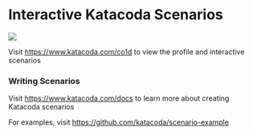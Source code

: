 # Interactive Katacoda Scenarios

[![](http://shields.katacoda.com/katacoda/co1d/count.svg)](https://www.katacoda.com/co1d "Get your profile on Katacoda.com")

Visit https://www.katacoda.com/co1d to view the profile and interactive scenarios

### Writing Scenarios
Visit https://www.katacoda.com/docs to learn more about creating Katacoda scenarios

For examples, visit https://github.com/katacoda/scenario-example
